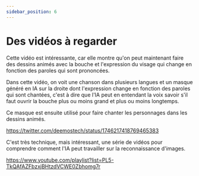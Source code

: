 ```yaml
---
sidebar_position: 6
---
```


# Des vidéos à regarder

Cette vidéo est intéressante, car elle montre qu'on peut maintenant faire des dessins animés avec la bouche et l'expression du visage qui change en fonction des paroles qui sont prononcées.

Dans cette vidéo, on voit une chanson dans plusieurs langues et un masque généré en IA sur la droite dont l'expression change en fonction des paroles qui sont chantées, c'est à dire que l'IA peut en entendant la voix savoir s'il faut ouvrir la bouche plus ou moins grand et plus ou moins longtemps.

Ce masque est ensuite utilisé pour faire chanter les personnages dans les dessins animés.

https://twitter.com/deemostech/status/1746217418769465383


C'est très technique, mais intéressant, une série de vidéos pour comprendre comment l'IA peut travailler sur la reconnaissance d'images.

https://www.youtube.com/playlist?list=PL5-TkQAfAZFbzxjBHtzdVCWE0Zbhomg7r

